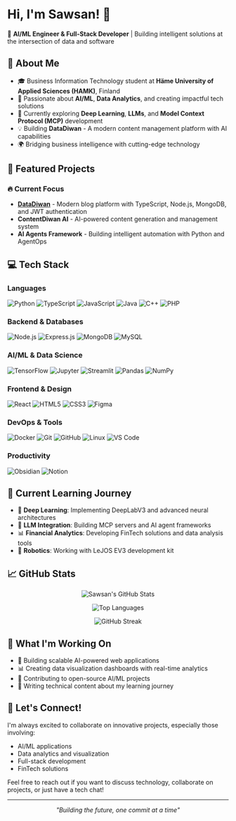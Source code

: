 # Hi, I'm Sawsan! 👋

🚀 **AI/ML Engineer & Full-Stack Developer** | Building intelligent solutions at the intersection of data and software

## 🌟 About Me

- 🎓 Business Information Technology student at **Häme University of Applied Sciences (HAMK)**, Finland
- 🤖 Passionate about **AI/ML**, **Data Analytics**, and creating impactful tech solutions
- 🔬 Currently exploring **Deep Learning**, **LLMs**, and **Model Context Protocol (MCP)** development
- 💡 Building **DataDiwan** - A modern content management platform with AI capabilities
- 🌍 Bridging business intelligence with cutting-edge technology

## 🚀 Featured Projects

### 🔥 Current Focus
- **[DataDiwan](https://github.com/SawsanAbdulbari/datadiwan)** - Modern blog platform with TypeScript, Node.js, MongoDB, and JWT authentication
- **ContentDiwan AI** - AI-powered content generation and management system
- **AI Agents Framework** - Building intelligent automation with Python and AgentOps

## 💻 Tech Stack

### Languages
![Python](https://img.shields.io/badge/Python-3670A0?style=for-the-badge&logo=python&logoColor=ffdd54)
![TypeScript](https://img.shields.io/badge/TypeScript-007ACC?style=for-the-badge&logo=typescript&logoColor=white)
![JavaScript](https://img.shields.io/badge/JavaScript-323330?style=for-the-badge&logo=javascript&logoColor=F7DF1E)
![Java](https://img.shields.io/badge/Java-ED8B00?style=for-the-badge&logo=openjdk&logoColor=white)
![C++](https://img.shields.io/badge/C++-00599C?style=for-the-badge&logo=c%2B%2B&logoColor=white)
![PHP](https://img.shields.io/badge/PHP-777BB4?style=for-the-badge&logo=php&logoColor=white)

### Backend & Databases
![Node.js](https://img.shields.io/badge/Node.js-43853D?style=for-the-badge&logo=node.js&logoColor=white)
![Express.js](https://img.shields.io/badge/Express.js-404D59?style=for-the-badge)
![MongoDB](https://img.shields.io/badge/MongoDB-4EA94B?style=for-the-badge&logo=mongodb&logoColor=white)
![MySQL](https://img.shields.io/badge/MySQL-4479A1?style=for-the-badge&logo=mysql&logoColor=white)

### AI/ML & Data Science
![TensorFlow](https://img.shields.io/badge/TensorFlow-FF6F00?style=for-the-badge&logo=tensorflow&logoColor=white)
![Jupyter](https://img.shields.io/badge/Jupyter-F37626?style=for-the-badge&logo=jupyter&logoColor=white)
![Streamlit](https://img.shields.io/badge/Streamlit-FF4B4B?style=for-the-badge&logo=streamlit&logoColor=white)
![Pandas](https://img.shields.io/badge/Pandas-150458?style=for-the-badge&logo=pandas&logoColor=white)
![NumPy](https://img.shields.io/badge/NumPy-013243?style=for-the-badge&logo=numpy&logoColor=white)

### Frontend & Design
![React](https://img.shields.io/badge/React-20232A?style=for-the-badge&logo=react&logoColor=61DAFB)
![HTML5](https://img.shields.io/badge/HTML5-E34F26?style=for-the-badge&logo=html5&logoColor=white)
![CSS3](https://img.shields.io/badge/CSS3-1572B6?style=for-the-badge&logo=css3&logoColor=white)
![Figma](https://img.shields.io/badge/Figma-F24E1E?style=for-the-badge&logo=figma&logoColor=white)

### DevOps & Tools
![Docker](https://img.shields.io/badge/Docker-2496ED?style=for-the-badge&logo=docker&logoColor=white)
![Git](https://img.shields.io/badge/Git-F05032?style=for-the-badge&logo=git&logoColor=white)
![GitHub](https://img.shields.io/badge/GitHub-100000?style=for-the-badge&logo=github&logoColor=white)
![Linux](https://img.shields.io/badge/Linux-FCC624?style=for-the-badge&logo=linux&logoColor=black)
![VS Code](https://img.shields.io/badge/VS_Code-007ACC?style=for-the-badge&logo=visual-studio-code&logoColor=white)

### Productivity
![Obsidian](https://img.shields.io/badge/Obsidian-483699?style=for-the-badge&logo=obsidian&logoColor=white)
![Notion](https://img.shields.io/badge/Notion-000000?style=for-the-badge&logo=notion&logoColor=white)

## 🎯 Current Learning Journey

- 🧠 **Deep Learning**: Implementing DeepLabV3 and advanced neural architectures
- 🤖 **LLM Integration**: Building MCP servers and AI agent frameworks
- 📊 **Financial Analytics**: Developing FinTech solutions and data analysis tools
- 🔧 **Robotics**: Working with LeJOS EV3 development kit

## 📈 GitHub Stats

<p align="center">
  <img src="https://github-readme-stats.vercel.app/api?username=SawsanAbdulbari&show_icons=true&count_private=true&theme=radical&include_all_commits=true" alt="Sawsan's GitHub Stats" />
</p>

<p align="center">
  <img src="https://github-readme-stats.vercel.app/api/top-langs/?username=SawsanAbdulbari&layout=compact&theme=radical&langs_count=8" alt="Top Languages" />
</p>

<p align="center">
  <img src="https://github-readme-streak-stats.herokuapp.com/?user=SawsanAbdulbari&theme=radical" alt="GitHub Streak" />
</p>

## 🌱 What I'm Working On

- 🔨 Building scalable AI-powered web applications
- 📊 Creating data visualization dashboards with real-time analytics
- 🤝 Contributing to open-source AI/ML projects
- 📝 Writing technical content about my learning journey

## 💬 Let's Connect!

I'm always excited to collaborate on innovative projects, especially those involving:
- AI/ML applications
- Data analytics and visualization
- Full-stack development
- FinTech solutions

Feel free to reach out if you want to discuss technology, collaborate on projects, or just have a tech chat!

---

<p align="center">
  <i>"Building the future, one commit at a time"</i>
</p>

<!--
**SawsanAbdulbari/SawsanAbdulbari** is a ✨ *special* ✨ repository because its `README.md` (this file) appears on your GitHub profile.
-->
